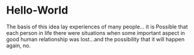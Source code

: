 # Hello-World
The basis of this idea lay experiences of many people... it is Possible that each person in life there were situations when some important aspect in good human relationship was lost...and the possibility that it will happen again, no.

